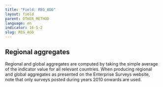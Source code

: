 ```yaml
---
title: "Field: REG_AGG"
layout: field
parent: OTHER_METHOD
language: en
indicator: 16-5-2
slug: REG_AGG
---
```

## Regional aggregates

Regional and global aggregates are computed by taking the simple average of the indicator value for all relevant countries. When producing regional and global aggregates as presented on the Enterprise Surveys website, note that only surveys posted during years 2010 onwards are used.